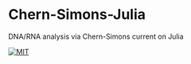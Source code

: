 # Chern-Simons-Julia
DNA/RNA analysis via Chern-Simons current on Julia

[![MIT](https://img.shields.io/badge/license-MIT%2FApache-blue.svg)](/github.com/Reklle/Chern-Simons-Julia#LICENSE)

